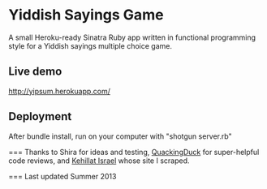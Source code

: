 # Yiddish Sayings Game

A small Heroku-ready Sinatra Ruby app written in functional programming style for a Yiddish sayings multiple choice game.


## Live demo

http://yipsum.herokuapp.com/


## Deployment

After bundle install, run on your computer with "shotgun server.rb"


===
Thanks to Shira for ideas and testing, [QuackingDuck](https://github.com/quackingduck) for super-helpful code reviews, and [Kehillat Israel](http://kehillatisrael.net/docs/yiddish/yiddish_pr.htm) whose site I scraped.


===
Last updated Summer 2013
